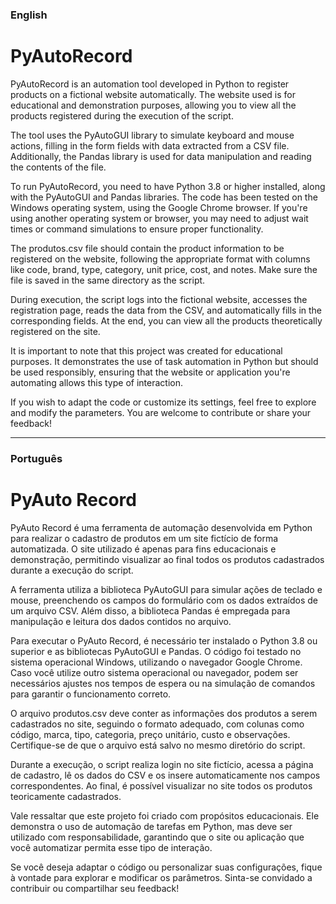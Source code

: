 ### English 

# PyAutoRecord

PyAutoRecord is an automation tool developed in Python to register products on a fictional website automatically. The website used is for educational and demonstration purposes, allowing you to view all the products registered during the execution of the script.

The tool uses the PyAutoGUI library to simulate keyboard and mouse actions, filling in the form fields with data extracted from a CSV file. Additionally, the Pandas library is used for data manipulation and reading the contents of the file.

To run PyAutoRecord, you need to have Python 3.8 or higher installed, along with the PyAutoGUI and Pandas libraries. The code has been tested on the Windows operating system, using the Google Chrome browser. If you're using another operating system or browser, you may need to adjust wait times or command simulations to ensure proper functionality.

The produtos.csv file should contain the product information to be registered on the website, following the appropriate format with columns like code, brand, type, category, unit price, cost, and notes. Make sure the file is saved in the same directory as the script.

During execution, the script logs into the fictional website, accesses the registration page, reads the data from the CSV, and automatically fills in the corresponding fields. At the end, you can view all the products theoretically registered on the site.

It is important to note that this project was created for educational purposes. It demonstrates the use of task automation in Python but should be used responsibly, ensuring that the website or application you're automating allows this type of interaction.

If you wish to adapt the code or customize its settings, feel free to explore and modify the parameters. You are welcome to contribute or share your feedback!

----

### Português

# PyAuto Record

PyAuto Record é uma ferramenta de automação desenvolvida em Python para realizar o cadastro de produtos em um site fictício de forma automatizada. O site utilizado é apenas para fins educacionais e demonstração, permitindo visualizar ao final todos os produtos cadastrados durante a execução do script.

A ferramenta utiliza a biblioteca PyAutoGUI para simular ações de teclado e mouse, preenchendo os campos do formulário com os dados extraídos de um arquivo CSV. Além disso, a biblioteca Pandas é empregada para manipulação e leitura dos dados contidos no arquivo.

Para executar o PyAuto Record, é necessário ter instalado o Python 3.8 ou superior e as bibliotecas PyAutoGUI e Pandas. O código foi testado no sistema operacional Windows, utilizando o navegador Google Chrome. Caso você utilize outro sistema operacional ou navegador, podem ser necessários ajustes nos tempos de espera ou na simulação de comandos para garantir o funcionamento correto.

O arquivo produtos.csv deve conter as informações dos produtos a serem cadastrados no site, seguindo o formato adequado, com colunas como código, marca, tipo, categoria, preço unitário, custo e observações. Certifique-se de que o arquivo está salvo no mesmo diretório do script.

Durante a execução, o script realiza login no site fictício, acessa a página de cadastro, lê os dados do CSV e os insere automaticamente nos campos correspondentes. Ao final, é possível visualizar no site todos os produtos teoricamente cadastrados.

Vale ressaltar que este projeto foi criado com propósitos educacionais. Ele demonstra o uso de automação de tarefas em Python, mas deve ser utilizado com responsabilidade, garantindo que o site ou aplicação que você automatizar permita esse tipo de interação.

Se você deseja adaptar o código ou personalizar suas configurações, fique à vontade para explorar e modificar os parâmetros. Sinta-se convidado a contribuir ou compartilhar seu feedback!
